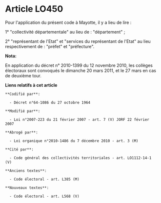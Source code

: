 # Article LO450

Pour l'application du présent code à Mayotte, il y a lieu de lire :

1° "collectivité départementale"  au lieu de : "département" ;

2° "représentant de l'Etat" et "services du représentant de l'Etat" au lieu respectivement de : "préfet" et "préfecture".

**Nota:**

En application du décret n° 2010-1399 du 12 novembre 2010, les collèges électoraux sont convoqués le dimanche 20 mars 2011,
et le 27 mars en cas de deuxième tour.

**Liens relatifs à cet article**

	**Codifié par**:

	  - Décret n°64-1086 du 27 octobre 1964

	**Modifié par**:

	  - Loi n°2007-223 du 21 février 2007 - art. 7 (V) JORF 22 février 2007

	**Abrogé par**:

	  - Loi organique n°2010-1486 du 7 décembre 2010 - art. 3 (M)

	**Cité par**:

	  - Code général des collectivités territoriales - art. LO1112-14-1 (V)

	**Anciens textes**:

	  - Code électoral - art. L385 (M)

	**Nouveaux textes**:

	  - Code électoral - art. L568 (V)
